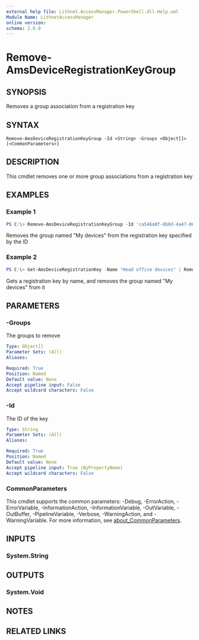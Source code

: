 ```yaml
---
external help file: Lithnet.AccessManager.PowerShell.dll-Help.xml
Module Name: LithnetAccessManager
online version:
schema: 2.0.0
---
```


# Remove-AmsDeviceRegistrationKeyGroup

## SYNOPSIS
Removes a group association from a registration key

## SYNTAX

```
Remove-AmsDeviceRegistrationKeyGroup -Id <String> -Groups <Object[]> [<CommonParameters>]
```

## DESCRIPTION
This cmdlet removes one or more group associations from a registration key

## EXAMPLES

### Example 1
```powershell
PS C:\> Remove-AmsDeviceRegistrationKeyGroup -Id 'ca546a0f-8b8d-4a47-862b-9d97c21f70ac' -Groups (Get-AmsGroup -Name "My devices")
```

Removes the group named "My devices" from the registration key specified by the ID

### Example 2
```powershell
PS C:\> Get-AmsDeviceRegistrationKey -Name "Head office devices" | Remove-AmsDeviceRegistrationKeyGroup -Groups (Get-AmsGroup -Name "My devices")
```

Gets a registration key by name, and removes the group named "My devices" from it


## PARAMETERS

### -Groups
The groups to remove

```yaml
Type: Object[]
Parameter Sets: (All)
Aliases:

Required: True
Position: Named
Default value: None
Accept pipeline input: False
Accept wildcard characters: False
```

### -Id
The ID of the key

```yaml
Type: String
Parameter Sets: (All)
Aliases:

Required: True
Position: Named
Default value: None
Accept pipeline input: True (ByPropertyName)
Accept wildcard characters: False
```

### CommonParameters
This cmdlet supports the common parameters: -Debug, -ErrorAction, -ErrorVariable, -InformationAction, -InformationVariable, -OutVariable, -OutBuffer, -PipelineVariable, -Verbose, -WarningAction, and -WarningVariable. For more information, see [about_CommonParameters](http://go.microsoft.com/fwlink/?LinkID=113216).

## INPUTS

### System.String

## OUTPUTS

### System.Void

## NOTES

## RELATED LINKS

